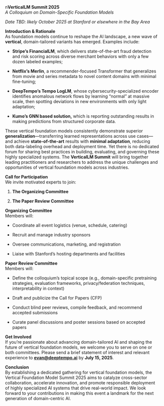 n**VerticalLM Summit 2025**  
 *A Colloquium on Domain-Specific Foundation Models*
 
 *Date TBD:  likely October 2025 at Stanford or elsewhere in the Bay Area*

**Introduction & Rationale**  
 As foundation models continue to reshape the AI landscape, a new wave of **vertical**, domain-tailored variants has emerged. Examples include:

* **Stripe’s FinancialLM**, which delivers state-of-the-art fraud detection and risk scoring across diverse merchant behaviors with only a few dozen labeled examples;

* **Netflix’s Merlin**, a recommender-focused Transformer that generalizes from movie and series metadata to novel content domains with minimal fine-tuning;

* **DeepTempo’s Tempo LogLM**, whose cybersecurity-specialized encoder identifies anomalous network flows by learning “normal” at massive scale, then spotting deviations in new environments with only light adaptation;

* **Kumo’s GNN based solution,** which is reporting outstanding results in making predictions from structured corporate data.

These vertical foundation models consistently demonstrate superior **generalization**—transferring learned representations across use cases—and achieve **state-of-the-art** results with **minimal adaptation**, reducing both data-labeling overhead and deployment time. Yet there is no dedicated forum for sharing best practices in building, evaluating, and governing these highly specialized systems. The **VerticalLM Summit** will bring together leading practitioners and researchers to address the unique challenges and opportunities of vertical foundation models across industries.

**Call for Participation**  
 We invite motivated experts to join:

1. **The Organizing Committee**

2. **The Paper Review Committee**

**Organizing Committee**  
 Members will:

* Coordinate all event logistics (venue, schedule, catering)

* Recruit and manage industry sponsors

* Oversee communications, marketing, and registration

* Liaise with Stanford’s hosting departments and facilities

**Paper Review Committee**  
 Members will:

* Define the colloquium’s topical scope (e.g., domain-specific pretraining strategies, evaluation frameworks, privacy/federation techniques, interpretability in context)

* Draft and publicize the Call for Papers (CFP)

* Conduct blind peer reviews, compile feedback, and recommend accepted submissions

* Curate panel discussions and poster sessions based on accepted papers

**Get Involved**  
If you’re passionate about advancing domain-tailored AI and shaping the future of vertical foundation models, we welcome you to serve on one or both committees. Please send a brief statement of interest and relevant experience to **evan@deeptempo.ai** by **July 15, 2025**.

**Conclusion**  
By establishing a dedicated gathering for vertical foundation models, the Vertical Foundation Model Summit 2025 aims to catalyze cross-sector collaboration, accelerate innovation, and promote responsible deployment of highly specialized AI systems that drive real-world impact. We look forward to your contributions in making this event a landmark for the next generation of domain-centric AI.

